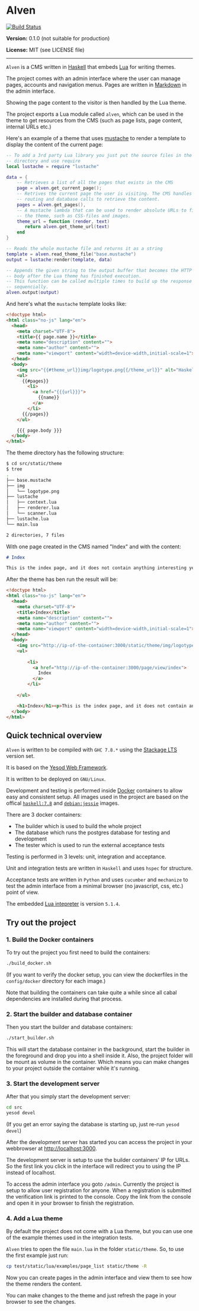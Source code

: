 # Alven

[![Build Status](https://travis-ci.org/rzetterberg/alven.svg?branch=master)](https://travis-ci.org/rzetterberg/alven)

**Version:** 0.1.0 (not suitable for production)

**License:** MIT (see LICENSE file)

--------------------------------------------------------------------------------

`Alven` is a CMS written in [Haskell](https://www.haskell.org) that embeds
[Lua](http://www.lua.org) for writing themes.

The project comes with an admin interface where the user can manage pages,
accounts and navigation menus. Pages are written in
[Markdown](http://daringfireball.net/projects/markdown/) in the admin
interface.

Showing the page content to the visitor is then handled by the Lua theme.

The project exports a Lua module called `alven`, which can be used in the theme
to get resources from the CMS (such as page lists, page content,
internal URLs etc.)

Here's an example of a theme that uses [mustache](https://mustache.github.io/) to
render a template to display the content of the current page: 

```lua
-- To add a 3rd party Lua library you just put the source files in the theme
-- directory and use require
local lustache = require "lustache"

data = {
    -- Retrieves a list of all the pages that exists in the CMS
    page = alven.get_current_page();
    -- Retrives the current page the user is visiting. The CMS handles the
    -- routing and database calls to retrieve the content.
    pages = alven.get_pages(),
    -- A mustache lambda that can be used to render absolute URLs to files in
    -- the theme, such as CSS-files and images.
    theme_url = function (render, text)
       return alven.get_theme_url(text)
    end
}

-- Reads the whole mustache file and returns it as a string
template = alven.read_theme_file("base.mustache")
output = lustache:render(template, data)

-- Appends the given string to the output buffer that becomes the HTTP response
-- body after the Lua theme has finished execution.
-- This function can be called multiple times to build up the response
-- sequencially.
alven.output(output)
```

And here's what the `mustache` template looks like:

```html
<!doctype html>
<html class="no-js" lang="en">
  <head>
    <meta charset="UTF-8">
    <title>{{ page.name }}</title>
    <meta name="description" content="">
    <meta name="author" content="">
    <meta name="viewport" content="width=device-width,initial-scale=1">
  </head>
  <body>
    <img src="{{#theme_url}}img/logotype.png{{/theme_url}}" alt="Haskell logotype" />
    <ul>
      {{#pages}}
        <li>
          <a href="{{{url}}}">
            {{name}}
          </a>
        </li>
      {{/pages}}
    </ul>

    {{{ page.body }}}
  </body>
</html>
```

The theme directory has the following structure:

```bash
$ cd src/static/theme
$ tree
.
├── base.mustache
├── img
│   └── logotype.png
├── lustache
│   ├── context.lua
│   ├── renderer.lua
│   └── scanner.lua
├── lustache.lua
└── main.lua

2 directories, 7 files
```

With one page created in the CMS named "Index" and with the content:

```markdown
# Index 

This is the index page, and it does not contain anything interesting yet.
```

After the theme has ben run the result will be:

```html
<!doctype html>
<html class="no-js" lang="en">
  <head>
    <meta charset="UTF-8">
    <title>Index</title>
    <meta name="description" content="">
    <meta name="author" content="">
    <meta name="viewport" content="width=device-width,initial-scale=1">
  </head>
  <body>
    <img src="http://ip-of-the-container:3000/static/theme/img/logotype.png" alt="Haskell logotype" />
    <ul>
      
        <li>
          <a href="http://ip-of-the-container:3000/page/view/index">
            Index
          </a>
        </li>
      
    </ul>

    <h1>Index</h1><p>This is the index page, and it does not contain anything interesting yet.</p>
  </body>
</html>
```

## Quick technical overview

`Alven` is written to be compiled with `GHC 7.8.*` using the
[Stackage LTS](https://www.stackage.org/) version set.

It is based on the [Yesod Web Framework](http://www.yesodweb.com/).

It is written to be deployed on `GNU/Linux`.

Development and testing is performed inside [Docker](https://www.docker.com/)
containers to allow easy and consistent setup. All images used in the project
are based on the offical
[`haskell:7.8`](https://registry.hub.docker.com/_/haskell/) and 
[`debian:jessie`](https://registry.hub.docker.com/_/debian/) images.

There are 3 docker containers:

- The builder which is used to build the whole project
- The database which runs the postgres database for testing and development
- The tester which is used to run the external acceptance tests

Testing is performed in 3 levels: unit, integration and acceptance.

Unit and integration tests are written in `Haskell` and uses `hspec` for
structure.

Acceptance tests are written in `Python` and uses `cucumber` and `mechanize` to
test the admin interface from a minimal browser (no javascript, css, etc.)
point of view.

The embedded [Lua intepreter](http://www.lua.org/manual/5.1/) is version `5.1.4`.

## Try out the project

### 1. Build the Docker containers

To try out the project you first need to build the containers:

```bash
./build_docker.sh
```

(If you want to verify the docker setup, you can view the
dockerfiles in the `config/docker` directory for each image.)

Note that building the containers can take quite a while since all cabal
dependencies are installed during that process.

### 2. Start the builder and database container

Then you start the builder and database containers:

```bash
./start_builder.sh
```

This will start the database container in the background, start the builder
in the foreground and drop you into a shell inside it. Also, the project
folder will be mount as volume in the container. Which means you can make
changes to your project outside the container while it's running.

### 3. Start the development server

After that you simply start the development server:

```bash
cd src
yesod devel
```

(If you get an error saying the database is starting up, just re-run
`yesod devel`)

After the development server has started you can access the project in your
webbrowser at [http://localhost:3000](http://localhost:3000).

The development server is setup to use the builder containers' IP for URLs. So
the first link you click in the interface will redirect you to using the IP
instead of localhost.

To access the admin interface you goto `/admin`. Currently the project is setup
to allow user registration for anyone. When a registration is submitted the
verification link is printed to the console. Copy the link from the console and
open it in your browser to finish the registration.

### 4. Add a Lua theme

By default the project does not come with a Lua theme, but you can use one of
the example themes used in the integration tests.

`Alven` tries to open the file `main.lua` in the folder `static/theme`. So, to
use the first example just run:

```bash
cp test/static/lua/examples/page_list static/theme -R
```

Now you can create pages in the admin interface and view them to see how the
theme renders the content.

You can make changes to the theme and just refresh the page in your browser
to see the changes.
